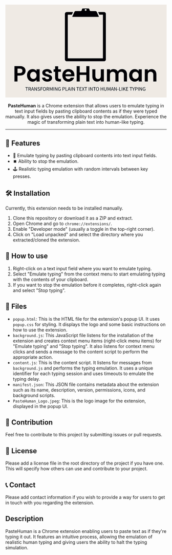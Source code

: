<p align="center">
  <img src="PasteHuman_Logo.jpg" alt="Logo">
</p>

<p align="center">
  <b>PasteHuman</b> is a Chrome extension that allows users to emulate typing in text input fields by pasting clipboard contents as if they were typed manually. It also gives users the ability to stop the emulation. Experience the magic of transforming plain text into human-like typing.
</p>

---

## 🌟 Features

- 📝 Emulate typing by pasting clipboard contents into text input fields.
- ⏹️ Ability to stop the emulation.
- 🕹️ Realistic typing emulation with random intervals between key presses.

## 🛠️ Installation

Currently, this extension needs to be installed manually.

1. Clone this repository or download it as a ZIP and extract.
2. Open Chrome and go to `chrome://extensions/`.
3. Enable "Developer mode" (usually a toggle in the top-right corner).
4. Click on "Load unpacked" and select the directory where you extracted/cloned the extension.

## 🎯 How to use

1. Right-click on a text input field where you want to emulate typing.
2. Select "Emulate typing" from the context menu to start emulating typing with the contents of your clipboard.
3. If you want to stop the emulation before it completes, right-click again and select "Stop typing".

## 📂 Files

- `popup.html`: This is the HTML file for the extension's popup UI. It uses `popup.css` for styling. It displays the logo and some basic instructions on how to use the extension.
- `background.js`: This JavaScript file listens for the installation of the extension and creates context menu items (right-click menu items) for "Emulate typing" and "Stop typing". It also listens for context menu clicks and sends a message to the content script to perform the appropriate action.
- `content.js`: This is the content script. It listens for messages from `background.js` and performs the typing emulation. It uses a unique identifier for each typing session and uses timeouts to emulate the typing delay.
- `manifest.json`: This JSON file contains metadata about the extension such as its name, description, version, permissions, icons, and background scripts.
- `PasteHuman_Logo.jpeg`: This is the logo image for the extension, displayed in the popup UI.

## 🤝 Contribution

Feel free to contribute to this project by submitting issues or pull requests.

## 📜 License

Please add a license file in the root directory of the project if you have one. This will specify how others can use and contribute to your project.

## 📞 Contact

Please add contact information if you wish to provide a way for users to get in touch with you regarding the extension.

## Description

PasteHuman is a Chrome extension enabling users to paste text as if they're typing it out. It features an intuitive process, allowing the emulation of realistic human typing and giving users the ability to halt the typing simulation.
